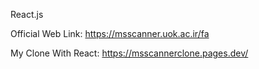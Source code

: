 React.js

Official Web Link: https://msscanner.uok.ac.ir/fa

My Clone With React: https://msscannerclone.pages.dev/
